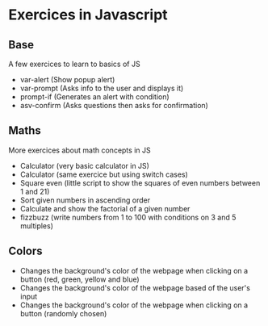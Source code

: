 # Exercices in Javascript

## Base
A few exercices to learn to basics of JS
- var-alert (Show popup alert)
- var-prompt (Asks info to the user and displays it)
- prompt-if (Generates an alert with condition)
- asv-confirm (Asks questions then asks for confirmation)

## Maths
More exercices about math concepts in JS
- Calculator (very basic calculator in JS)
- Calculator (same exercice but using switch cases)
- Square even (little script to show the squares of even numbers between 1 and 21)
- Sort given numbers in ascending order
- Calculate and show the factorial of a given number
- fizzbuzz (write numbers from 1 to 100 with conditions on 3 and 5 multiples)

## Colors
- Changes the background's color of the webpage when clicking on a button (red, green, yellow and blue)
- Changes the background's color of the webpage based of the user's input
- Changes the background's color of the webpage when clicking on a button (randomly chosen)

